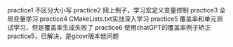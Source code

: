 practice1 不区分大小写
practice2 网上例子，学习宏定义变量控制
practice3 全局变量学习
practice4 CMakeLists.txt实战深入学习
practice5 覆盖率和单元测试学习，但是覆盖率生成失败了
practice6 使用chatGPT的覆盖率例子矫正practice5，已解决，是gcovr版本低问题